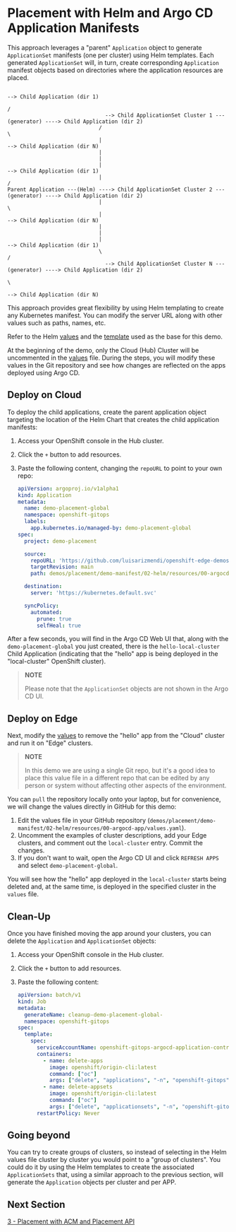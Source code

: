 # Placement with Helm and Argo CD Application Manifests

This approach leverages a "parent" `Application` object to generate `ApplicationSet` manifests (one per cluster) using Helm templates. Each generated `ApplicationSet` will, in turn, create corresponding `Application` manifest objects based on directories where the application resources are placed.


```
                                                                                  --> Child Application (dir 1)
                                                                                 /
                               --> Child ApplicationSet Cluster 1 ---(generator) ----> Child Application (dir 2)
                             /                                                   \
                             |                                                    --> Child Application (dir N)
                             | 
                             | 
                             |                                                    --> Child Application (dir 1)
                             |                                                   /                             
Parent Application ---(Helm) ----> Child ApplicationSet Cluster 2 ---(generator) ----> Child Application (dir 2)
                             |                                                   \
                             |                                                    --> Child Application (dir N)
                             | 
                             |                              
                             |                                                    --> Child Application (dir 1)
                             \                                                   /
                               --> Child ApplicationSet Cluster N ---(generator) ----> Child Application (dir 2)
                                                                                 \
                                                                                  --> Child Application (dir N)
```


This approach provides great flexibility by using Helm templating to create any Kubernetes manifest. You can modify the server URL along with other values such as paths, names, etc.

Refer to the Helm [values](../../sections/01-helm/resources/00-argocd-app/values.yaml) and the [template](../../sections/01-helm/resources/00-argocd-app/templates/application.yaml) used as the base for this demo.

At the beginning of the demo, only the Cloud (Hub) Cluster will be uncommented in the [values](../../sections/01-helm/resources/00-argocd-app/values.yaml) file. During the steps, you will modify these values in the Git repository and see how changes are reflected on the apps deployed using Argo CD.

## Deploy on Cloud

To deploy the child applications, create the parent application object targeting the location of the Helm Chart that creates the child application manifests:

1. Access your OpenShift console in the Hub cluster.
2. Click the `+` button to add resources.
3. Paste the following content, changing the `repoURL` to point to your own repo:

    ```yaml
    apiVersion: argoproj.io/v1alpha1
    kind: Application
    metadata:
      name: demo-placement-global
      namespace: openshift-gitops
      labels:
        app.kubernetes.io/managed-by: demo-placement-global
    spec:
      project: demo-placement

      source:
        repoURL: 'https://github.com/luisarizmendi/openshift-edge-demos.git'
        targetRevision: main
        path: demos/placement/demo-manifest/02-helm/resources/00-argocd-app

      destination:
        server: 'https://kubernetes.default.svc'

      syncPolicy:
        automated:
          prune: true
          selfHeal: true
    ```

After a few seconds, you will find in the Argo CD Web UI that, along with the `demo-placement-global` you just created, there is the `hello-local-cluster` Child Application (indicating that the "hello" app is being deployed in the "local-cluster" OpenShift cluster).

> **NOTE**
> 
> Please note that the `ApplicationSet` objects are not shown in the Argo CD UI.

## Deploy on Edge

Next, modify the [values](../demo-manifest/02-helm/resources/00-argocd-app/values.yaml) to remove the "hello" app from the "Cloud" cluster and run it on "Edge" clusters.

> **NOTE**
> 
> In this demo we are using a single Git repo, but it's a good idea to place this value file in a different repo that can be edited by any person or system without affecting other aspects of the environment.


You can `pull` the repository locally onto your laptop, but for convenience, we will change the values directly in GitHub for this demo:

1. Edit the values file in your GitHub repository (`demos/placement/demo-manifest/02-helm/resources/00-argocd-app/values.yaml`).
2. Uncomment the examples of cluster descriptions, add your Edge clusters, and comment out the `local-cluster` entry. Commit the changes.
3. If you don't want to wait, open the Argo CD UI and click `REFRESH APPS` and select `demo-placement-global`.

You will see how the "hello" app deployed in the `local-cluster` starts being deleted and, at the same time, is deployed in the specified cluster in the `values` file.

## Clean-Up

Once you have finished moving the app around your clusters, you can delete the `Application` and `ApplicationSet` objects:

1. Access your OpenShift console in the Hub cluster.
2. Click the `+` button to add resources.
3. Paste the following content:

    ```yaml
    apiVersion: batch/v1
    kind: Job
    metadata:
      generateName: cleanup-demo-placement-global-
      namespace: openshift-gitops
    spec:
      template:
        spec:
          serviceAccountName: openshift-gitops-argocd-application-controller
          containers:
            - name: delete-apps
              image: openshift/origin-cli:latest
              command: ["oc"]
              args: ["delete", "applications", "-n", "openshift-gitops", "-l", "app.kubernetes.io/managed-by=demo-placement-global"]
            - name: delete-appsets
              image: openshift/origin-cli:latest
              command: ["oc"]
              args: ["delete", "applicationsets", "-n", "openshift-gitops", "-l", "app.kubernetes.io/managed-by=demo-placement-global"]
          restartPolicy: Never
    ```

## Going beyond

You can try to create groups of clusters, so instead of selecting in the Helm values file cluster by cluster you would point to a "group of clusters". You could do it by using the Helm templates to create the associated `ApplicationSets` that, using a similar approach to the previous section, will generate the `Application` objects per cluster and per APP.

## Next Section

 [3 - Placement with ACM and Placement API](03-placement.md)